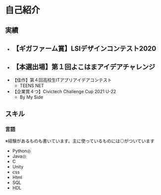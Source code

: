 # 自己紹介

## 実績
* 【ギガファーム賞】LSIデザインコンテスト2020
  - 
* 【本選出場】第１回よこはまアイデアチャレンジ
  - 
* 【佳作】第４回高校生ITアプリアイデアコンテスト
  - TEENS NET
* 【企業賞４つ】Civictech Challenge Cup 2021 U-22
  - By My Side

## スキル
### 言語
※経験があるものも書いています。主に使っているものには◎がついています
* Python◎
* Java◎
* C
* Unity
* css
* Html
* SQL
* HDL
